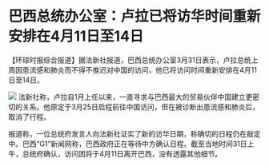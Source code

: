 # 巴西总统办公室：卢拉已将访华时间重新安排在4月11日至14日

【环球时报综合报道】据法新社报道，巴西总统办公室3月31日表示，卢拉总统上周因患流感和肺炎而不得不推迟对中国的访问，他已将访问时间重新安排在4月11日至14日。

![](https://inews.gtimg.com/om_bt/OB5Oqcl5g6HWNK6wjIzoWR0PI-ReAiEJUs-aZ4KCV6iVsAA/1000)
法新社称，卢拉自1月上任以来，一直寻求与巴西最大的贸易伙伴中国建立更密切的关系。他原定于3月25日启程前往中国访问，但在被诊断出患流感和肺炎后，取消了行程。

报道称，一位总统府发言人向法新社证实了新的访华日期，称确切的日程仍在敲定中。巴西“G1”新闻网称，巴西政府正在等待中方确认日程。截至当地时间31日上午，总统府确认，访问团将于4月11日离开巴西，没有透露其他细节。

